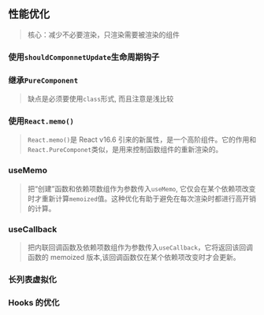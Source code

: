 ## 性能优化

> 核心：减少不必要渲染，只渲染需要被渲染的组件

### 使用`shouldComponnetUpdate`生命周期钩子

### 继承`PureComponent`

> 缺点是必须要使用`class`形式, 而且注意是浅比较

### 使用`React.memo()`

> `React.memo()`是 React v16.6 引来的新属性，是一个高阶组件。它的作用和`React.PureComponet`类似，是用来控制函数组件的重新渲染的。

### useMemo

> 把“创建”函数和依赖项数组作为参数传入`useMemo`, 它仅会在某个依赖项改变时才重新计算`memoized`值。这种优化有助于避免在每次渲染时都进行高开销的计算。

### useCallback

> 把内联回调函数及依赖项数组作为参数传入`useCallback`，它将返回该回调函数的 memoized 版本,该回调函数仅在某个依赖项改变时才会更新。

### 长列表虚拟化

### Hooks 的优化
